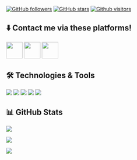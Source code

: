 <!-- ![GitHub stars](https://img.shields.io/github/stars/sametcp?style=social) -->
[![GitHub followers](https://img.shields.io/github/followers/sametcp?style=flat&logo=github)](https://github.com/sametcp?tab=followers)
[![GitHub stars](https://img.shields.io/github/stars/sametcp?style=flat&logo=github)](https://github.com/sametcp?tab=repositories)
[![Github visitors](https://visitor-badge.glitch.me/badge?page_id=sametcp.visitor-badge)](https://github.com/sametcp)


## ⬇️ Contact me via these platforms! 

<a href="https://www.linkedin.com/in/samet-berk-%C5%9Fim%C5%9Fek-2295b6210/?originalSubdomain=tr&challengeId=AQHOPDswfpa5JgAAAX2HJvyWWgP3YuyOHzvuPMRAbHUE67Z8JU4g411khZm_IxDsfUwrmDfStoNShsk9lDQ4epeKJ_YuYnQFFw&submissionId=513cde94-82a7-bd16-539d-f2b584b9d349/" target="_blank"><img src="https://user-images.githubusercontent.com/61664693/116171176-f19f5b00-a710-11eb-84e9-b16771b30e2d.png" width="45x"></img></a>
<a href="https://www.instagram.com/samettcp" target="_blank"><img src="https://user-images.githubusercontent.com/61664693/116333770-b702f480-a7dc-11eb-8654-0378659e4719.png" width="45px"></img></a>
<a href="mailto:sametberk.simsek@gmail.com" target="_blank"><img src="https://user-images.githubusercontent.com/61664693/116171180-f237f180-a710-11eb-9aea-560e6d4490b7.png" width="45px"></img></a>

<!--
  <a href="https://www.linkedin.com/in/samet-berk-%C5%9Fim%C5%9Fek-2295b6210/?originalSubdomain=tr&challengeId=AQHOPDswfpa5JgAAAX2HJvyWWgP3YuyOHzvuPMRAbHUE67Z8JU4g411khZm_IxDsfUwrmDfStoNShsk9lDQ4epeKJ_YuYnQFFw&submissionId=513cde94-82a7-bd16-539d-f2b584b9d349" target="_blank" rel="nofollow"><img alt="Samet's Linkedin" src="https://img.shields.io/badge/LinkedIn-0A66C2??style=flat-square&logo=linkedin&logoColor=white" /></a>
  <a href="mailto:sametberk.simsek@gmail.com" target="_blank" rel="nofollow"><img alt="Samet's Mail Address" src="https://img.shields.io/badge/Gmail-F14236??style=flat-square&logo=gmail&logoColor=white" /></a>
-->

## 🛠 Technologies & Tools 

<img src="https://img.shields.io/badge/JavaScript-EFD81D??style=flat-square&logo=javascript&logoColor=black"></img>
<img src="https://img.shields.io/badge/Java-9E0000??style=flat-square&logo=java&logoColor=white"></img>
<img src="https://img.shields.io/badge/TypeScript-2F74C0??style=flat-square&logo=typescript&logoColor=white"></img>
<img src="https://img.shields.io/badge/CSS-0B75C2??style=flat-square&logo=css3&logoColor=white"></img>
<img src="https://img.shields.io/badge/HTML5-DD4B25??style=flat-square&logo=html5&logoColor=white"></img>

## 📊 GitHub Stats

<p align="center">
  <p>
  <a href="https://github.com/sametcp?tab=repositories" target="_blank">
  <img src="https://github-readme-stats.vercel.app/api/top-langs/?username=sametcp&hide=python&layout=compact&show_icons=true&theme=tokyonight">
  </a>
  </p>
  <p>
    <a href="https://github.com/sametcp" target="_blank">
    <img src="https://github-readme-stats.vercel.app/api?username=sametcp&count_private=true&show_icons=true&theme=tokyonight">
      </a>
</p>
  <p>
  <a href="https://github.com/sametcp/hrms-project" target="_blank">
  <img src="https://github-readme-stats.vercel.app/api/pin/?username=sametcp&repo=hrms-project&layout=compact&show_icons=true&theme=tokyonight">
  </a>
  </p>
</p>
